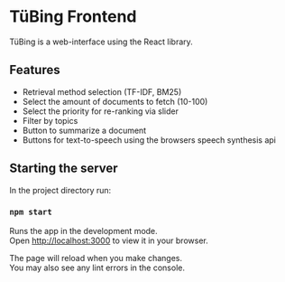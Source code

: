 # TüBing Frontend
TüBing is a web-interface using the React library.

## Features
- Retrieval method selection (TF-IDF, BM25)
- Select the amount of documents to fetch (10-100)
- Select the priority for re-ranking via slider
- Filter by topics
- Button to summarize a document
- Buttons for text-to-speech using the browsers speech synthesis api


## Starting the server

In the project directory run:

### `npm start`

Runs the app in the development mode.\
Open [http://localhost:3000](http://localhost:3000) to view it in your browser.

The page will reload when you make changes.\
You may also see any lint errors in the console.
